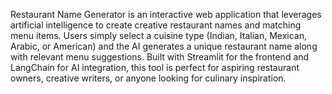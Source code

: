 Restaurant Name Generator is an interactive web application that leverages artificial intelligence to create creative restaurant names and matching menu items. Users simply select a cuisine type (Indian, Italian, Mexican, Arabic, or American) and the AI generates a unique restaurant name along with relevant menu suggestions. Built with Streamlit for the frontend and LangChain for AI integration, this tool is perfect for aspiring restaurant owners, creative writers, or anyone looking for culinary inspiration.
